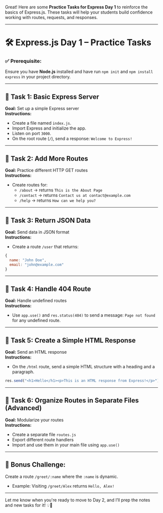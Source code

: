 Great! Here are some **Practice Tasks for Express Day 1** to reinforce the basics of Express.js. These tasks will help your students build confidence working with routes, requests, and responses.

---

# 🛠️ Express.js Day 1 – Practice Tasks

### ✅ Prerequisite:  
Ensure you have **Node.js** installed and have run `npm init` and `npm install express` in your project directory.

---

## 📌 Task 1: Basic Express Server
**Goal:** Set up a simple Express server  
**Instructions:**
- Create a file named `index.js`.
- Import Express and initialize the app.
- Listen on port `3000`.
- On the root route (`/`), send a response: `Welcome to Express!`

---

## 📌 Task 2: Add More Routes
**Goal:** Practice different HTTP GET routes  
**Instructions:**
- Create routes for:
  - `/about` → returns `This is the About Page`
  - `/contact` → returns `Contact us at contact@example.com`
  - `/help` → returns `How can we help you?`

---

## 📌 Task 3: Return JSON Data
**Goal:** Send data in JSON format  
**Instructions:**
- Create a route `/user` that returns:
```js
{
  name: "John Doe",
  email: "john@example.com"
}
```

---

## 📌 Task 4: Handle 404 Route
**Goal:** Handle undefined routes  
**Instructions:**
- Use `app.use()` and `res.status(404)` to send a message: `Page not found` for any undefined route.

---

## 📌 Task 5: Create a Simple HTML Response
**Goal:** Send an HTML response  
**Instructions:**
- On the `/html` route, send a simple HTML structure with a heading and a paragraph.

```js
res.send("<h1>Hello</h1><p>This is an HTML response from Express!</p>");
```

---

## 📌 Task 6: Organize Routes in Separate Files (Advanced)
**Goal:** Modularize your routes  
**Instructions:**
- Create a separate file `routes.js`
- Export different route handlers
- Import and use them in your main file using `app.use()`

---

## 🔁 Bonus Challenge:
Create a route `/greet/:name` where the `:name` is dynamic.

- Example: Visiting `/greet/Alex` returns `Hello, Alex!`

---

Let me know when you're ready to move to Day 2, and I’ll prep the notes and new tasks for it! 💡🚀